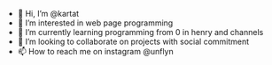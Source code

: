 - 👋 Hi, I’m @kartat
- 👀 I’m interested in web page programming
- 🌱 I’m currently learning programming from 0 in henry and channels
- 💞️ I’m looking to collaborate on projects with social commitment 
- 📫 How to reach me on instagram @unflyn

<!---
kartat/kartat is a ✨ special ✨ repository because its `README.md` (this file) appears on your GitHub profile.
You can click the Preview link to take a look at your changes.
--->
